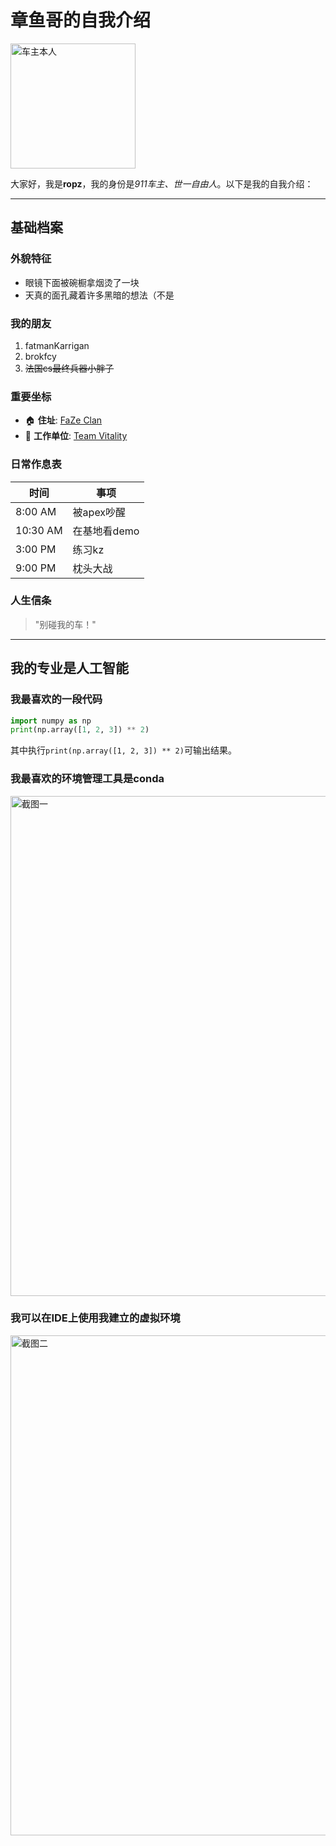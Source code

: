 # 章鱼哥的自我介绍

<img src="https://raw.githubusercontent.com/ropzz121/images/Ropz_at_BLAST_Bounty_Spring_2025.jpg" width="200" alt="车主本人">

大家好，我是**ropz**，我的身份是*911车主、世一自由人*。以下是我的自我介绍：

---

## 基础档案 

### 外貌特征 
- 眼镜下面被碗橱拿烟烫了一块
- 天真的面孔藏着许多黑暗的想法（不是

### 我的朋友
1. fatmanKarrigan
2. brokfcy
3. ~~法国cs最终兵器小胖子~~

### 重要坐标
- 🏠 **住址**: [FaZe Clan](https://liquipedia.net/counterstrike/FaZe_Clan) 
- 🏢 **工作单位**: [Team Vitality](https://liquipedia.net/counterstrike/Team_Vitality)

### 日常作息表
| 时间       | 事项       |
|----------|----------|
| 8:00 AM  | 被apex吵醒  |
| 10:30 AM | 在基地看demo |
| 3:00 PM  | 练习kz     |
| 9:00 PM  | 枕头大战     |

### 人生信条
> "别碰我的车！"
---

## 我的专业是人工智能
### 我最喜欢的一段代码

```python
import numpy as np
print(np.array([1, 2, 3]) ** 2)
```
其中执行`print(np.array([1, 2, 3]) ** 2)`可输出结果。

### 我最喜欢的环境管理工具是conda
<img src="https://raw.githubusercontent.com/ropzz121/images/环境截图1.png" width="800" alt="截图一">

### 我可以在IDE上使用我建立的虚拟环境
<img src="https://raw.githubusercontent.com/ropzz121/images/环境截图1.png" width="800" alt="截图二">